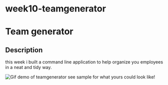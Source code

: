 # week10-teamgenerator

# Team generator

## Description

this week i built a command line application to help organize you employees in a neat and tidy way.

![Gif demo of teamgenerator](teambuild-demo.gif)
see sample for what yours could look like!
